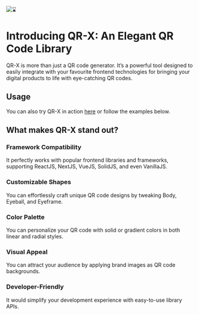![⌛](https://github.com/devtrice/qr-x/assets/26962987/d97e00b9-ddf1-4af7-b1b4-35cd003492d8)

# Introducing QR-X: An Elegant QR Code Library

QR-X is more than just a QR code generator. It’s a powerful tool designed to easily integrate with your favourite frontend technologies for bringing your digital products to life with eye-catching QR codes.

## Usage

You can also try QR-X in action [here](https://qr-x.devtrice.dev/#playground) or follow the examples below.

## What makes QR-X stand out?

### Framework Compatibility

It perfectly works with popular frontend libraries and frameworks, supporting ReactJS, NextJS, VueJS, SolidJS, and even VanillaJS.

### Customizable Shapes

You can effortlessly craft unique QR code designs by tweaking Body, Eyeball, and Eyeframe.

### Color Palette

You can personalize your QR code with solid or gradient colors in both linear and radial styles.

### Visual Appeal

You can attract your audience by applying brand images as QR code backgrounds.

### Developer-Friendly

It would simplify your development experience with easy-to-use library APIs.
